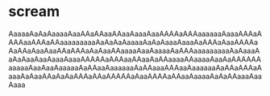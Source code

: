 # scream
AaaaaAaAaAaaaaAaaAAaAAaaAAaaAaaaAaaAAAAaAAAaaaaaaAaaaAAAaAAAAaaAAAaAAaaaaaaaaaAaAaAaAaaaaAaAaAaaaAaaaAaAAAaAaaAAAAaAaAAaAaaAaaAAaAAAaAaAaaAAaaaaAaaAaaaaAaAAAaaaaaaaaaAaAaaaAaAaAaaAaaAaaaAaaaAAAAAaAAAaaAAaaAaAAaaaaAAaaaaAaaAaAAAAAAaaaaaAaaAaaAaaaaaAaAAaaAaaaaaaAaAAaaaAAAaaAaaaaaaAaAAaAAAaAaaaAaAaaAAaAaAaAAAaAAaAAAAAaAaaAAAAaAAaaAaaaaAaAaAAaaaAaaAaaa
